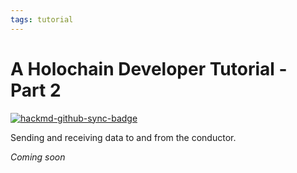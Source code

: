```yaml
---
tags: tutorial
---
```

# A Holochain Developer Tutorial - Part 2

[![hackmd-github-sync-badge](https://hackmd.io/6XqdY1-bTCS4usegLjoWCg/badge)](https://hackmd.io/6XqdY1-bTCS4usegLjoWCg)

Sending and receiving data to and from the conductor.

_Coming soon_